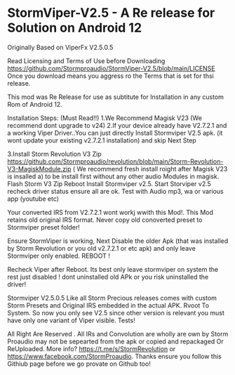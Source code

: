# StormViper-V2.5 -  A Re release for Solution on Android 12
Originally Based on ViperFx V2.5.0.5 

Read Licensing and Terms of Use before Downloading https://github.com/Stormproaudio/StormViper-V2.5/blob/main/LICENSE
Once you download means you aggress ro the Terms that is set for thsi release.

This mod was Re Release for use as subtitute for Installation in any custom Rom of Android 12. 

Installation Steps: (Must Read!!)
1.We Recommend Magisk V23 (We recommend dont upgrade to v24) 
2.If your device already have V2.7.2.1 and a working Viper Driver..You can just directly Install Stormviper V2.5 apk. (it wont update your existing v2.7.2.1 installation) and skip Next Step 

3.Install Storm Revolution V3 Zip https://github.com/Stormproaudio/revolution/blob/main/Storm-Revolution-V3-MagiskModule.zip ( We recommend fresh install roight after Magisk V23 is insalled a) to be install first without any other audio Modules in magisk. Flash Storm V3 Zip Reboot
Install Stormviper v2.5. Start Storviper v2.5 recheck driver status ensure all are ok. Test with Audio mp3, wa or various app (youtube etc)

Your converted IRS from V2.7.2.1 wont workj wwith this Mod!. This Mod retains old original IRS format. Never copy old conoverted preset to Stormviper preset folder!

Ensure StormViper is working, Next Disable the older Apk (that was installed by Storm Revolution or you old v2.7.2.1 or etc apk) 
 and only leave Stormviper only enabled. REBOOT !

Recheck Viper after Reboot. Its best only leave stormviper on system the rest just disabled ! dont uninstalled old APk or you risk uninstalled the driver!
 
Stormviper V2.5.0.5 Like all Storm Precious releases comes with custom Storm Presets and Original IRS embedded in the actual APK.
Rvoot To System. So now you only see V2.5 since other version is relevant you must have only one variant of Viper visible. Tests!

All Right Are Reserved . All IRs and Convolution are wholly are own by Storm Proaudio may not be sepearted from the apk or copied and repackaged Or ReUploaded.
More info? https://t.me/s/StormRevolution or https://www.facebook.com/StormProaudio. Thanks ensure you follow this Githiub page before we go provate on Github too!
